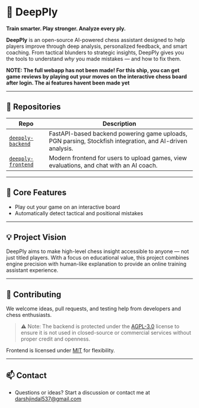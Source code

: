 # 🧠 DeepPly

**Train smarter. Play stronger. Analyze every ply.**

**DeepPly** is an open-source AI-powered chess assistant designed to help players improve through deep analysis, personalized feedback, and smart coaching. From tactical blunders to strategic insights, DeepPly gives you the tools to understand *why* you made mistakes — and how to fix them.

**NOTE: The full webapp has not been made! For this ship, you can get game reviews by playing out your moves on the interactive chess board after login. The ai features havent been made yet**

---

## 🔧 Repositories

| Repo | Description |
|------|-------------|
| [`deepply-backend`](https://github.com/DeepPly/deepply-backend) | FastAPI-based backend powering game uploads, PGN parsing, Stockfish integration, and AI-driven analysis. |
| [`deepply-frontend`](https://github.com/DeepPly/deepply-frontend) | Modern frontend for users to upload games, view evaluations, and chat with an AI coach. |

---

## 🚀 Core Features
- Play out your game on an interactive board
- Automatically detect tactical and positional mistakes

---

## 💡 Project Vision

DeepPly aims to make high-level chess insight accessible to anyone — not just titled players. With a focus on educational value, this project combines engine precision with human-like explanation to provide an online training assistant experience.

---

## 🤝 Contributing

We welcome ideas, pull requests, and testing help from developers and chess enthusiasts.

> ⚠️ Note: The backend is protected under the [AGPL-3.0](https://www.gnu.org/licenses/agpl-3.0.en.html) license to ensure it is not used in closed-source or commercial services without proper credit and openness.

Frontend is licensed under [MIT](https://opensource.org/licenses/MIT) for flexibility.

---

## 📫 Contact

- Questions or ideas? Start a discussion or contact me at [darshjindal537@gmail.com](mailto:darshjindal537@gmail.com)
